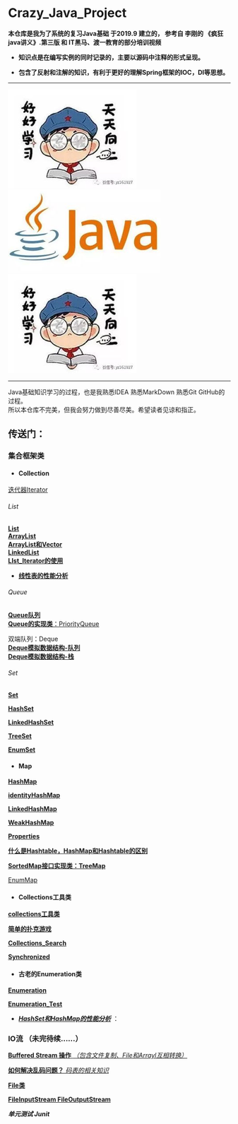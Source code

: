 # Crazy_Java_Project


**本仓库是我为了系统的复习Java基础 于2019.9 建立的，
参考自 李刚的 《疯狂java讲义》.第三版 和 IT黑马、渡一教育的部分培训视频**

* **知识点是在编写实例的同时记录的，主要以源码中注释的形式呈现。**

* **包含了反射和注解的知识，有利于更好的理解Spring框架的IOC，DI等思想。**

---

![](好好学习.jpg)
![](Java2.jpg)
![](好好学习.jpg)

---

Java基础知识学习的过程，也是我熟悉IDEA 熟悉MarkDown 熟悉Git GitHub的过程。  
所以本仓库不完美，但我会努力做到尽善尽美。希望读者见谅和指正。


## 传送门：

### 集合框架类

- ####  Collection

[迭代器Iterator](src\集合框架类Test\Collection\Iterator_foreach_Test.java)  

###### List
    
 [**List**](src/集合框架类Test/Collection/List/List)   
 [**ArrayList** ](src/集合框架类Test/Collection/List/List)   
 [**ArrayList和Vector**](src/集合框架类Test/Collection/List/ArrayList和Vector/ArrayList和Vector)  
 [**LinkedList**](src\集合框架类Test\Collection\List\LinkedList\LinkedList_Test)  
 [**LIst_Iterator的使用**](src\集合框架类Test\Collection\List\ListIterator_Test.java)   
 * [**线性表的性能分析**](src\集合框架类Test\Collection\List\线性表的性能分析)  

###### Queue

[**Queue队列**](src\集合框架类Test\Collection\Queue\Queue队列)  
[**Queue的实现类**：PriorityQueue]( src\集合框架类Test\Collection\Queue\PriorityQueue_Test.java) 

双端队列：Deque  
[**Deque模拟数据结构-队列**](src\集合框架类Test\Collection\Queue\Deque\ArrayDeque_Queue_Test.java)  
[**Deque模拟数据结构-栈**](src\集合框架类Test\Collection\Queue\Deque\ArrayDeque_Stack_Test.java)  

###### Set

[**Set** ](src\集合框架类Test\Collection\Set\Set) 

[**HashSet** ](src\集合框架类Test\Collection\Set\HashSet\HashSet_Test.java) 

[ **LinkedHashSet** ](src\集合框架类Test\Collection\Set\HashSet\LinkedHashSet\LinkedHashSet_Test.java) 
 
[**TreeSet**](src\集合框架类Test\Collection\Set\SortedSet接口\TreeSet)  

[**EnumSet**](src\集合框架类Test\Collection\Set\EnumSet)  

- #### Map

 [**HashMap**](src\集合框架类Test\Map\Map_Test.java)

[ **identityHashMap**](src\集合框架类Test\Map\HashMap和Hashtable\IdentityHashM\IdentityHashMap_Test.java) 

[**LinkedHashMap** ](src\集合框架类Test\Map\HashMap和Hashtable\LinkedHashMap\LinkedHashMap_Test.java) 

[**WeakHashMap**](src\集合框架类Test\Map\HashMap和Hashtable\WeakHashMap\WeakHashMap_Test.java) 

[**Properties**](src\集合框架类Test\Map\HashMap和Hashtable\Properties\Properties_Test.java) 

[**什么是Hashtable，HashMap和Hashtable的区别** ](src\集合框架类Test\Map\HashMap和Hashtable\HashMap和Hashtable) 


 [**SortedMap接口实现类：TreeMap**](src\集合框架类Test\Map\SortedMap接口\TreeMap\TreeMap_Test.java)  

[EnumMap](src\集合框架类Test\Map\EnumMap\EnumMap_Test.java)  
  


* #### Collections工具类

[**collections工具类**](src\集合框架类Test\Collections\Collections工具类) 

[**简单的扑克游戏**](src\集合框架类Test\Collections\一个简单的扑克牌游戏) 

[**Collections_Search**](src\集合框架类Test\Collections\Collections_SearchTest.java) 

[**Synchronized**](src\集合框架类Test\Collections\Synchronized_Test.java) 


* #### 古老的Enumeration类

[**Enumeration**](src\集合框架类Test\古老的Enumeration类\Enumeration)  

[**Enumeration_Test**](src\集合框架类Test\古老的Enumeration类\Enumeration_Test.java)  

* [***HashSet和HashMap的性能分析***](src\集合框架类Test\HashSet和HashMap的性能分析) ： 




### IO流 （未完待续......）
[ **Buffered Stream 操作** *（包含文件复制、File和Arrayl互相转换）*](src\IO流\BufferedStream)  

[**如何解决乱码问题？** *码表的相关知识*](src\IO流\Encode\EncodeDemo.java)  

[**File类**](src\IO流.File.FileDemo)

[**FileInputStream FileOutputStream**](src\IO流.File.FileDemo)  


***单元测试 Junit***

